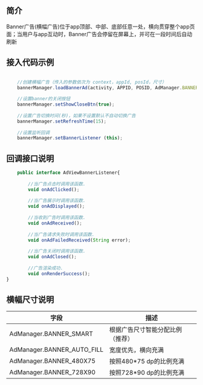 
## 简介
Banner广告(横幅广告)位于app顶部、中部、底部任意一处，横向贯穿整个app页面；当用户与app互动时，Banner广告会停留在屏幕上，并可在一段时间后自动刷新

## 接入代码示例
```javascript

	//创建横幅广告（传入的参数依次为 context，appId, posId，尺寸）
	bannerManager.loadBannerAd(activity, APPID, POSID, AdManager.BANNER_SMART);
  
	//设置banner的关闭按钮
	bannerManager.setShowCloseBtn(true);
  
	//设置广告切换时间(秒)，如果不设置默认不自动切换广告
	bannerManager.setRefreshTime(15);
  
	//设置监听回调
	bannerManager.setBannerListener (this);
```
## 回调接口说明
```javascript
	public interface AdViewBannerListener{
  
		//当广告点击时调用该函数. 
		void onAdClicked();
    
		//当广告展示时调用该函数. 
		void onAdDisplayed();
    
		//当收到广告时调用该函数. 
		void onAdReceived();
    
		//当广告请求失败时调用该函数. 
		void onAdFailedReceived(String error);
		
		//当广告关闭时调用该函数. 
		void onAdClosed();
    
		//广告渲染成功. 
		void onRenderSuccess();
}

```
## 横幅尺寸说明

  |     字段     |        描述        |
  |-------------|-------------------|
  |AdManager.BANNER_SMART	|根据广告尺寸智能分配比例（推荐）     |
  |AdManager.BANNER_AUTO_FILL	|宽度优先，横向充满               |
  |AdManager.BANNER_480X75	|按照480*75 dp的比例充满          |
  |AdManager.BANNER_728X90	|按照728*90 dp的比例充满     |


